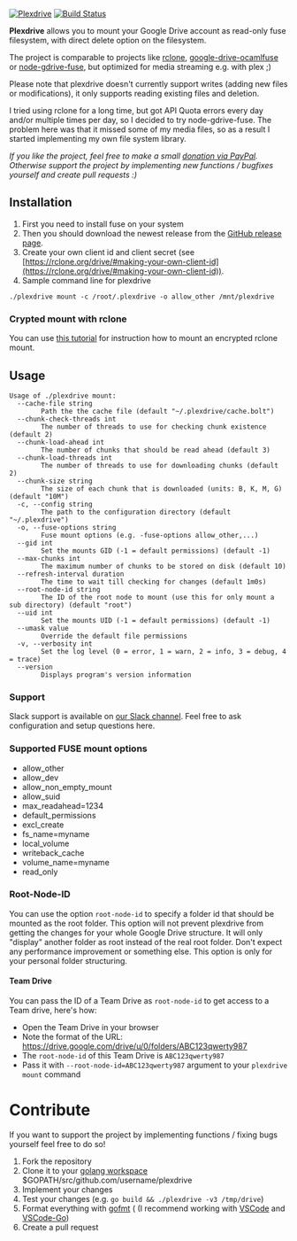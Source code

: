 <a href="https://github.com/dweidenfeld/plexdrive"><img src="logo/banner.png" alt="Plexdrive" /></a>
[![Build Status](https://travis-ci.org/dweidenfeld/plexdrive.svg?branch=master)](https://travis-ci.org/dweidenfeld/plexdrive)

__Plexdrive__ allows you to mount your Google Drive account as read-only fuse filesystem, with direct delete option on the filesystem.

The project is comparable to projects like [rclone](https://rclone.org/), 
[google-drive-ocamlfuse](https://github.com/astrada/google-drive-ocamlfuse) or 
[node-gdrive-fuse](https://github.com/thejinx0r/node-gdrive-fuse), 
but optimized for media streaming e.g. with plex ;)

Please note that plexdrive doesn't currently support writes (adding new files or modifications), it only supports reading existing files and deletion. 

I tried using rclone for a long time, but got API Quota errors every day and/or multiple times per day, so I decided to try node-gdrive-fuse. The problem here was that it missed some of my media files, so as a result I started implementing my own file system library.

_If you like the project, feel free to make a small [donation via PayPal](https://www.paypal.me/dowei). Otherwise support the project by implementing new functions / bugfixes yourself and create pull requests :)_

## Installation
1. First you need to install fuse on your system 
2. Then you should download the newest release from the [GitHub release page](https://github.com/dweidenfeld/plexdrive/releases).
3. Create your own client id and client secret (see [https://rclone.org/drive/#making-your-own-client-id](https://rclone.org/drive/#making-your-own-client-id)).
4. Sample command line for plexdrive
```
./plexdrive mount -c /root/.plexdrive -o allow_other /mnt/plexdrive
```

### Crypted mount with rclone
You can use [this tutorial](TUTORIAL.md) for instruction how to mount an encrypted rclone mount.

## Usage
```
Usage of ./plexdrive mount:
  --cache-file string
    	Path the the cache file (default "~/.plexdrive/cache.bolt")
  --chunk-check-threads int
    	The number of threads to use for checking chunk existence (default 2)
  --chunk-load-ahead int
    	The number of chunks that should be read ahead (default 3)
  --chunk-load-threads int
    	The number of threads to use for downloading chunks (default 2)
  --chunk-size string
    	The size of each chunk that is downloaded (units: B, K, M, G) (default "10M")
  -c, --config string
    	The path to the configuration directory (default "~/.plexdrive")
  -o, --fuse-options string
    	Fuse mount options (e.g. -fuse-options allow_other,...)
  --gid int
    	Set the mounts GID (-1 = default permissions) (default -1)
  --max-chunks int
    	The maximum number of chunks to be stored on disk (default 10)
  --refresh-interval duration
    	The time to wait till checking for changes (default 1m0s)
  --root-node-id string
    	The ID of the root node to mount (use this for only mount a sub directory) (default "root")
  --uid int
    	Set the mounts UID (-1 = default permissions) (default -1)
  --umask value
    	Override the default file permissions
  -v, --verbosity int
    	Set the log level (0 = error, 1 = warn, 2 = info, 3 = debug, 4 = trace)
  --version
    	Displays program's version information
```

### Support 
Slack support is available on [our Slack channel](https://join.slack.com/t/plexdrive/shared_invite/MjM2MTMzMjY2MTc5LTE1MDQ2MDE4NDQtOTc0N2RiY2UxNw). 
Feel free to ask configuration and setup questions here.

### Supported FUSE mount options
* allow_other
* allow_dev
* allow_non_empty_mount
* allow_suid
* max_readahead=1234
* default_permissions
* excl_create
* fs_name=myname
* local_volume
* writeback_cache
* volume_name=myname
* read_only


### Root-Node-ID
You can use the option `root-node-id` to specify a folder id that should be mounted as
the root folder. This option will not prevent plexdrive from getting the changes for your
whole Google Drive structure. It will only "display" another folder as root instead of the
real root folder.
Don't expect any performance improvement or something else. This option is only for your
personal folder structuring.

#### Team Drive
You can pass the ID of a Team Drive as `root-node-id` to get access to a Team drive, here's how:
* Open the Team Drive in your browser
* Note the format of the URL: https://drive.google.com/drive/u/0/folders/ABC123qwerty987
* The `root-node-id` of this Team Drive is `ABC123qwerty987`
* Pass it with `--root-node-id=ABC123qwerty987` argument to your `plexdrive mount` command

# Contribute
If you want to support the project by implementing functions / fixing bugs
yourself feel free to do so!

1. Fork the repository
2. Clone it to your [golang workspace](https://golang.org/doc/code.html) $GOPATH/src/github.com/username/plexdrive
3. Implement your changes
4. Test your changes (e.g. `go build && ./plexdrive -v3 /tmp/drive`)
5. Format everything with [gofmt](https://golang.org/cmd/gofmt/) (
(I recommend working with [VSCode](https://code.visualstudio.com/) and [VSCode-Go](https://github.com/lukehoban/vscode-go))
6. Create a pull request
